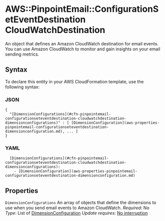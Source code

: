 # AWS::PinpointEmail::ConfigurationSetEventDestination CloudWatchDestination<a name="aws-properties-pinpointemail-configurationseteventdestination-cloudwatchdestination"></a>

An object that defines an Amazon CloudWatch destination for email events\. You can use Amazon CloudWatch to monitor and gain insights on your email sending metrics\.

## Syntax<a name="aws-properties-pinpointemail-configurationseteventdestination-cloudwatchdestination-syntax"></a>

To declare this entity in your AWS CloudFormation template, use the following syntax:

### JSON<a name="aws-properties-pinpointemail-configurationseteventdestination-cloudwatchdestination-syntax.json"></a>

```
{
  "[DimensionConfigurations](#cfn-pinpointemail-configurationseteventdestination-cloudwatchdestination-dimensionconfigurations)" : [ [DimensionConfiguration](aws-properties-pinpointemail-configurationseteventdestination-dimensionconfiguration.md), ... ]
}
```

### YAML<a name="aws-properties-pinpointemail-configurationseteventdestination-cloudwatchdestination-syntax.yaml"></a>

```
  [DimensionConfigurations](#cfn-pinpointemail-configurationseteventdestination-cloudwatchdestination-dimensionconfigurations):
    - [DimensionConfiguration](aws-properties-pinpointemail-configurationseteventdestination-dimensionconfiguration.md)
```

## Properties<a name="aws-properties-pinpointemail-configurationseteventdestination-cloudwatchdestination-properties"></a>

`DimensionConfigurations`  <a name="cfn-pinpointemail-configurationseteventdestination-cloudwatchdestination-dimensionconfigurations"></a>
An array of objects that define the dimensions to use when you send email events to Amazon CloudWatch\.
*Required*: No
*Type*: List of [DimensionConfiguration](aws-properties-pinpointemail-configurationseteventdestination-dimensionconfiguration.md)
*Update requires*: [No interruption](https://docs.aws.amazon.com/AWSCloudFormation/latest/UserGuide/using-cfn-updating-stacks-update-behaviors.html#update-no-interrupt)
